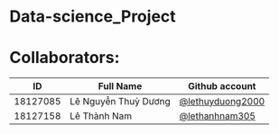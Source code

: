 # Data-science_Project
# Collaborators:
|ID          |Full Name                  |Github account|
|:----------:|---------------------------|-----------------|
|18127085    | Lê Nguyễn Thuỳ Dương      |[@lethuyduong2000](https://github.com/lethuyduong2000)|
|18127158    | Lê Thành Nam              |[@lethanhnam305](https://github.com/lethanhnam305)       |
